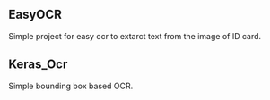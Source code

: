 ## EasyOCR
Simple project for easy ocr to extarct text from the image of ID card.

## Keras_Ocr
Simple bounding box based OCR.
